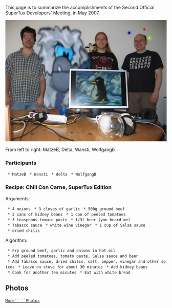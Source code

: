This page is to summarize the accomplishments of the Second Official SuperTux Developers' Meeting, in May 2007.

![](images/Groupphoto2.jpg)

From left to right: MatzeB, Delta, Wansti, Wolfgangb

### Participants

` * MatzeB`
` * Wansti`
` * delta`
` * WolfgangB`

### Recipe: Chili Con Carne, SuperTux Edition

Arguments:

` * 4 onions`
` * 3 cloves of garlic`
` * 500g ground beef`
` * 2 cans of kidney beans`
` * 1 can of peeled tomatoes`
` * 3 teaspoons tomato paste`
` * 1/3l beer (you heard me)`
` * Tabasco sauce`
` * white wine vinegar`
` * 1 cup of Salsa sauce`
` * dried chilis`

Algorithm:

` * Fry ground beef, garlic and onions in hot oil`
` * Add peeled tomatoes, tomato paste, Salsa sauce and beer`
` * Add Tabasco sauce, dried chilis, salt, pepper, vinegar and other spices`
` * Leave on stove for about 30 minutes`
` * Add kidney beans`
` * Cook for another ten minutes`
` * Eat with white bread`

Photos
------

[`More`` ``Photos`](Meeting2007Photos "wikilink")
